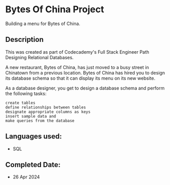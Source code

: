 # Bytes Of China Project
Building a menu for Bytes of China. 

## Description
This was created as part of Codecademy's Full Stack Engineer Path Designing Relational Databases.

A new restaurant, Bytes of China, has just moved to a busy street in Chinatown from a previous location. Bytes of China has hired you to design its database schema so that it can display its menu on its new website.

As a database designer, you get to design a database schema and perform the following tasks:

    create tables
    define relationships between tables
    designate appropriate columns as keys
    insert sample data and
    make queries from the database


## Languages used:
* SQL

## Completed Date:
* 26 Apr 2024 
